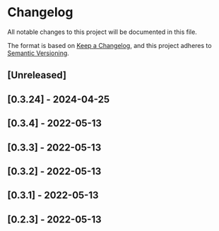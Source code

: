 # Changelog

All notable changes to this project will be documented in this file.

The format is based on [Keep a Changelog](https://keepachangelog.com/en/1.0.0/),
and this project adheres to [Semantic Versioning](https://semver.org/spec/v2.0.0.html).

## [Unreleased]

## [0.3.24] - 2024-04-25

## [0.3.4] - 2022-05-13

## [0.3.3] - 2022-05-13

## [0.3.2] - 2022-05-13

## [0.3.1] - 2022-05-13

## [0.2.3] - 2022-05-13
